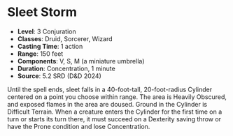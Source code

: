 # Sleet Storm

- **Level**: 3 Conjuration
- **Classes**: Druid, Sorcerer, Wizard
- **Casting Time**: 1 action
- **Range**: 150 feet
- **Components**: V, S, M (a miniature umbrella)
- **Duration**: Concentration, 1 minute
- **Source**: 5.2 SRD (D&D 2024)

Until the spell ends, sleet falls in a 40-foot-tall, 20-foot-radius Cylinder centered on a point you choose within range. The area is Heavily Obscured, and exposed flames in the area are doused. Ground in the Cylinder is Difficult Terrain. When a creature enters the Cylinder for the first time on a turn or starts its turn there, it must succeed on a Dexterity saving throw or have the Prone condition and lose Concentration.


